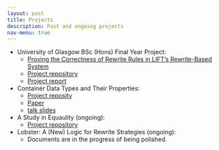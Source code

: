 ```yaml
---
layout: post
title: Projects
description: Past and ongoing projects
nav-menu: true
---
```


* University of Glasgow BSc (Hons) Final Year Project:
    * [Proving the Correctness of Rewrite Rules in LIFT’s Rewrite-Based System](https://xyunknown.github.io/individual-project/)
    * [Project repository](https://github.com/XYUnknown/individual-project)
    * [Project report](https://xyunknown.github.io/individual-project/2335466q.pdf)
* Container Data Types and Their Properties:
    * [Project reposity](https://github.com/XYUnknown/container-project/tree/main/preprocess)
    * [Paper](https://xyunknown.github.io/assets/pdfs/submission.pdf)
    * [talk slides](https://xyunknown.github.io/assets/pdfs/spls2022.pdf)
* A Study in Equaulity (ongoing):
    * [Project repository](https://github.com/XYUnknown/ASinE)
* Lobster: A (New) Logic for Rewrite Strategies (ongoing):
    * Documents are in the progress of being polished.
